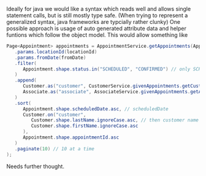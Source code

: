 Ideally for java we would like a syntax which reads well and allows single statement calls, but is still mostly type safe. 
(When trying to represent a generalized syntax, java frameworks are typcially rather clunky)
One possible approach is usage of auto generated attribute data and helper funtions which follow the object model.
This would allow something like

```java
Page<Appointment> appointments = AppointmentService.getAppointments(AppointmentService.getAppointments
   .params.locationId(locationId)
   .params.fromDate(fromDate)
   .filter(
      Appointment.shape.status.in("SCHEDULED", "CONFIRMED") // only SCHEDULED or CONFIRMED
   )
   .append(
      Customer.as("customer", CustomerService.givenAppointments.getCustomer()), // append customer
      Associate.as("associate", AssociateService.givenAppointments.getAssociate()) // append associate
   )
   .sort(
      Appointment.shape.scheduledDate.asc, // scheduledDate
      Customer.on("customer",
         Customer.shape.lastName.ignoreCase.asc, // then customer name
         Customer.shape.firstName.ignoreCase.asc
      ),
      Appointment.shape.appointmentId.asc
   )
   .paginate(10) // 10 at a time
);
```

Needs further thought.
